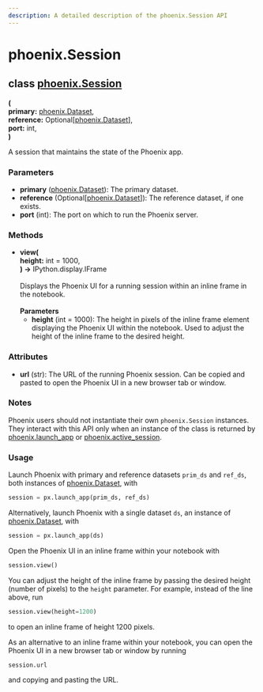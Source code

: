 ```yaml
---
description: A detailed description of the phoenix.Session API
---
```


# phoenix.Session

## class [phoenix.Session](https://github.com/Arize-ai/phoenix/blob/main/src/phoenix/session/session.py)

**(**\
&#x20;       **primary:** [phoenix.Dataset](../datasets-and-schemas/phoenix.dataset.md),\
&#x20;       **reference:** Optional\[[phoenix.Dataset](../datasets-and-schemas/phoenix.dataset.md)],\
&#x20;       **port:** int,\
**)**

A session that maintains the state of the Phoenix app.

### Parameters

* **primary** ([phoenix.Dataset](../datasets-and-schemas/phoenix.dataset.md)): The primary dataset.
* **reference** (Optional\[[phoenix.Dataset](../datasets-and-schemas/phoenix.dataset.md)]): The reference dataset, if one exists.
* **port** (int): The port on which to run the Phoenix server.

### Methods

* **view(**\
  &#x20;       **height:** int = 1000,\
  **)  ->**  IPython.display.IFrame\
  \
  Displays the Phoenix UI for a running session within an inline frame in the notebook.\
  \
  **Parameters**
  * **height** (int = 1000): The height in pixels of the inline frame element displaying the Phoenix UI within the notebook. Used to adjust the height of the inline frame to the desired height.

### Attributes

* **url** (str): The URL of the running Phoenix session. Can be copied and pasted to open the Phoenix UI in a new browser tab or window.

### Notes

Phoenix users should not instantiate their own `phoenix.Session` instances. They interact with this API only when an instance of the class is returned by [phoenix.launch\_app](phoenix.launch\_app.md) or [phoenix.active\_session](phoenix.active\_session.md).

### Usage

Launch Phoenix with primary and reference datasets `prim_ds` and `ref_ds`, both instances of [phoenix.Dataset](../datasets-and-schemas/phoenix.dataset.md), with

```python
session = px.launch_app(prim_ds, ref_ds)
```

Alternatively, launch Phoenix with a single dataset `ds`, an instance of [phoenix.Dataset](../datasets-and-schemas/phoenix.dataset.md), with

```python
session = px.launch_app(ds)
```

Open the Phoenix UI in an inline frame within your notebook with

```python
session.view()
```

You can adjust the height of the inline frame by passing the desired height (number of pixels) to the `height` parameter. For example, instead of the line above, run

```python
session.view(height=1200)
```

to open an inline frame of height 1200 pixels.

As an alternative to an inline frame within your notebook, you can open the Phoenix UI in a new browser tab or window by running

```python
session.url
```

and copying and pasting the URL.
